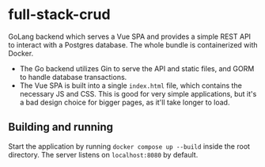 # full-stack-crud
GoLang backend which serves a Vue SPA and provides a simple REST API to interact with a Postgres database. The whole bundle is containerized with Docker.

* The Go backend utilizes Gin to serve the API and static files, and GORM to handle database transactions. 
* The Vue SPA is built into a single `index.html` file, which contains the necessary JS and CSS. This is good for very simple applications, but it's a bad design choice for bigger pages, as it'll take longer to load.

## Building and running
Start the application by running `docker compose up --build` inside the root directory. The server listens on `localhost:8080` by default.
